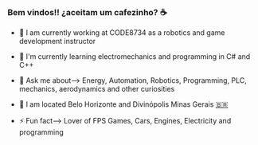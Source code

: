 ### Bem vindos!! ¿aceitam um cafezinho? ☕

  

- 🔭 I am currently working at CODE8734 as a robotics and game development instructor
- 🌱 I'm currently learning electromechanics and programming in C# and C++
- 💬 Ask me about--> Energy, Automation, Robotics, Programming, PLC, mechanics, aerodynamics and other curiosities
- 📌 I am located Belo Horizonte and Divinópolis Minas Gerais <a href='https://emojitool.com/pt/flag-for-brazil'>🇧🇷</a>

- ⚡ Fun fact--> Lover of FPS Games, Cars, Engines, Electricity and programming
